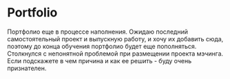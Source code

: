 # Portfolio

Портфолио еще в процессе наполнения. 
Ожидаю последний самостоятельный проект и выпускную работу, и хочу их добавить сюда, поэтому до конца обучения портфолио будет еще пополняться. 
Столкнулся с непонятной проблемой при размещении проекта мэчинга. Если подскажете в чем причина и как ее решить - буду очень признателен. 


